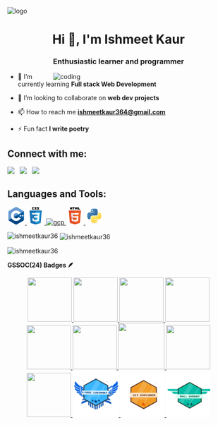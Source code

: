 ![[logo](https://github.com/Ishmeetkaur36/Ishmeetkaur36/blob/main/a2e060a2dc4d6c50c1ac858d397b875e.jpg)](https://64.media.tumblr.com/cca4f06484b447c0687f0325af5b38c9/428a8db1dc8ae92f-87/s1280x1920/7c751558b1d93e15c2d885cff2162ddb95059b8d.gif)
<h1 align="center">Hi 👋, I'm Ishmeet Kaur</h1>
<h3 align="center">Enthusiastic learner and programmer</h3>

<img align="right" alt="coding" width="400" src="https://static.vecteezy.com/system/resources/previews/020/033/746/non_2x/woman-programming-on-a-laptop-vector.jpg">



- 🌱 I’m currently learning **Full stack Web Development**

- 👯 I’m looking to collaborate on **web dev projects**

- 📫 How to reach me **ishmeetkaur364@gmail.com**

- ⚡ Fun fact **I write poetry**

<h2 align="left">Connect with me:</h2>
<p align="left">
<a href="https://linkedin.com/in/https://www.linkedin.com/in/ishmeet-kaur-31a623278" target="blank">
   <img src="https://github.com/user-attachments/assets/f52a677e-9f38-4a6c-a717-5ad3f0b9a565" width="70px" /></a>
 &nbsp;
<a href="https://instagram.com/ishmeetkaur364" target="blank">
   <img src="https://github.com/user-attachments/assets/37bc5fb0-83ae-444d-921b-8bae69457eb7" width="70px" /></a>
 &nbsp;
<a href="https://discord.com/users/1215726979563655188" target="blank">
    <img src="https://github.com/user-attachments/assets/41371f5a-a80b-4a17-a376-228bfef6144b" width="70px">
  </a>
  

<h2 align="left">Languages and Tools:</h2>
<p align="left"> <a href="https://www.w3schools.com/cpp/" target="_blank" rel="noreferrer"> <img src="https://raw.githubusercontent.com/devicons/devicon/master/icons/cplusplus/cplusplus-original.svg" alt="cplusplus" width="40" height="40"/> </a> <a href="https://www.w3schools.com/css/" target="_blank" rel="noreferrer"> <img src="https://raw.githubusercontent.com/devicons/devicon/master/icons/css3/css3-original-wordmark.svg" alt="css3" width="40" height="40"/> </a> <a href="https://cloud.google.com" target="_blank" rel="noreferrer"> <img src="https://www.vectorlogo.zone/logos/google_cloud/google_cloud-icon.svg" alt="gcp" width="40" height="40"/> </a> <a href="https://www.w3.org/html/" target="_blank" rel="noreferrer"> <img src="https://raw.githubusercontent.com/devicons/devicon/master/icons/html5/html5-original-wordmark.svg" alt="html5" width="40" height="40"/> </a> <a href="https://www.python.org" target="_blank" rel="noreferrer"> <img src="https://raw.githubusercontent.com/devicons/devicon/master/icons/python/python-original.svg" alt="python" width="40" height="40"/> </a> </p>

<p><img align="left" src="https://github-readme-stats.vercel.app/api/top-langs?username=ishmeetkaur36&show_icons=true&locale=en&layout=compact&theme=chartreuse-dark" alt="ishmeetkaur36" /></p>

<p>&nbsp;<img align="center" src="https://github-readme-stats.vercel.app/api?username=ishmeetkaur36&show_icons=true&locale=en&theme=highcontrast" alt="ishmeetkaur36" /></p>

<p><img align="center" src="https://github-readme-streak-stats.herokuapp.com/?user=ishmeetkaur36&show_icons=true&locale=en&theme=react" alt="ishmeetkaur36" /></p>

<!---
Ishmeetkaur36/Ishmeetkaur36 is a ✨ special ✨ repository because its `README.md` (this file) appears on your GitHub profile.
You can click the Preview link to take a look at your changes.
--->
<b>GSSOC(24) Badges 🪶</b><br>
<div style='display:flex; align-items:center; gap: 10px;' align='center'><a href="https://gssoc.girlscript.tech/leaderboard">
<img src="https://raw.githubusercontent.com/GSSoC24/Postman-Challenge/main/docs/assets/Postman%20White.png" width="100px" height="100px" />
  <img src="https://raw.githubusercontent.com/GSSoC24/Postman-Challenge/main/docs/assets/1.png" width="100px" height="100px" />
  <img src="https://raw.githubusercontent.com/GSSoC24/Postman-Challenge/main/docs/assets/2.png" width="100px" height="100px" />
  <img src="https://raw.githubusercontent.com/GSSoC24/Postman-Challenge/main/docs/assets/3.png" width="100px" height="100px" />
  <img src="https://raw.githubusercontent.com/GSSoC24/Postman-Challenge/main/docs/assets/4.png" width="100px" height="100px" />
  <img src="https://raw.githubusercontent.com/GSSoC24/Postman-Challenge/main/docs/assets/5.png" width="100px" height="100px" />
  <img src="https://raw.githubusercontent.com/GSSoC24/Postman-Challenge/main/docs/assets/6.png" width="105px" height="105px" />
  <img src="https://raw.githubusercontent.com/GSSoC24/Postman-Challenge/main/docs/assets/7.png" width="100px" height="100px" />
  <img src="https://raw.githubusercontent.com/GSSoC24/Postman-Challenge/main/docs/assets/8.png" width="100px" height="100px" />
  <img src="https://raw.githubusercontent.com/GSSoC24/Contributor/refs/heads/main/assets/Code%20Luminary.png" width="105px" height="105px" />
  <img src="https://raw.githubusercontent.com/GSSoC24/Contributor/refs/heads/main/assets/Git%20Explorer.png" width="100px" height="100px" />
  <img src="https://raw.githubusercontent.com/GSSoC24/Contributor/refs/heads/main/assets/Pull%20Expert.png" width="100px" height="100px" /></a>
</div>

